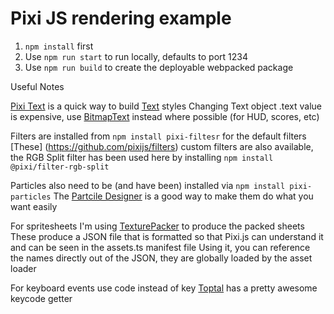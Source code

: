 # Pixi JS rendering example

1) `npm install` first
2) Use `npm run start` to run locally, defaults to port 1234
3) Use `npm run build` to create the deployable webpacked package


Useful Notes

[Pixi Text](https://pixijs.io/pixi-text-style) is a quick way to build [Text](https://pixijs.download/dev/docs/PIXI.Text.html) styles
Changing Text object .text value is expensive, use [BitmapText](https://pixijs.download/dev/docs/PIXI.BitmapText.html) instead where possible (for HUD, scores, etc)

Filters are installed from `npm install pixi-filtesr` for the default filters
[These] (https://github.com/pixijs/filters) custom filters are also available, the RGB Split filter has been used here by installing `npm install @pixi/filter-rgb-split`

Particles also need to be (and have been) installed via `npm install pixi-particles`
The [Partcile Designer](https://pixijs.io/pixi-particles-editor/) is a good way to make them do what you want easily

For spritesheets I'm using [TexturePacker](https://www.codeandweb.com/texturepacker) to produce the packed sheets
These produce a JSON file that is formatted so that Pixi.js can understand it and can be seen in the assets.ts manifest file
Using it, you can reference the names directly out of the JSON, they are globally loaded by the asset loader


For keyboard events use code instead of key
[Toptal](https://www.toptal.com/developers/keycode) has a pretty awesome keycode getter